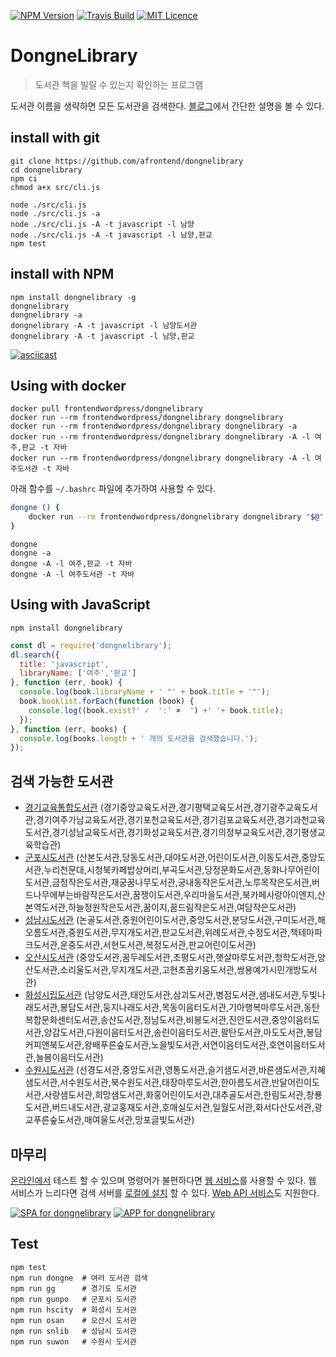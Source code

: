 [![NPM Version][npm-image]][npm-url]
[![Travis Build][travis-build-image]][travis-build-url]
[![MIT Licence](https://badges.frapsoft.com/os/mit/mit.svg?v=103)](https://opensource.org/licenses/mit-license.php)

# DongneLibrary

> 도서관 책을 빌릴 수 있는지 확인하는 프로그램


도서관 이름을 생략하면 모든 도서관을 검색한다.
[블로그](https://agvim.wordpress.com/2017/01/20/check-if-a-library-book-was-rented/)에서 간단한 설명을 볼 수 있다.

## install with git

    git clone https://github.com/afrontend/dongnelibrary
    cd dongnelibrary
    npm ci
    chmod a+x src/cli.js

    node ./src/cli.js
    node ./src/cli.js -a
    node ./src/cli.js -A -t javascript -l 남양
    node ./src/cli.js -A -t javascript -l 남양,판교
    npm test

## install with NPM

    npm install dongnelibrary -g
    dongnelibrary
    dongnelibrary -a
    dongnelibrary -A -t javascript -l 남양도서관
    dongnelibrary -A -t javascript -l 남양,판교

[![asciicast](https://asciinema.org/a/359304.svg)](https://asciinema.org/a/359304)

## Using with docker

    docker pull frontendwordpress/dongnelibrary
    docker run --rm frontendwordpress/dongnelibrary dongnelibrary
    docker run --rm frontendwordpress/dongnelibrary dongnelibrary -a
    docker run --rm frontendwordpress/dongnelibrary dongnelibrary -A -l 여주,판교 -t 자바
    docker run --rm frontendwordpress/dongnelibrary dongnelibrary -A -l 여주도서관 -t 자바

아래 함수를 `~/.bashrc` 파일에 추가하여 사용할 수 있다.

```bash
dongne () {
    docker run --rm frontendwordpress/dongnelibrary dongnelibrary "$@"
}
```

    dongne
    dongne -a
    dongne -A -l 여주,판교 -t 자바
    dongne -A -l 여주도서관 -t 자바

## Using with JavaScript

    npm install dongnelibrary

```javascript
const dl = require('dongnelibrary');
dl.search({
  title: 'javascript',
  libraryName: ['여주','판교']
}, function (err, book) {
  console.log(book.libraryName + ' "' + book.title + '"');
  book.booklist.forEach(function (book) {
    console.log((book.exist?' ✓  ':' ✖  ') +' '+ book.title);
  });
}, function (err, books) {
  console.log(books.length + ' 개의 도서관을 검색했습니다.');
});
```

## 검색 가능한 도서관

* [경기교육통합도서관][gg-url] (경기중앙교육도서관,경기평택교육도서관,경기광주교육도서관,경기여주가남교육도서관,경기포천교육도서관,경기김포교육도서관,경기과천교육도서관,경기성남교육도서관,경기화성교육도서관,경기의정부교육도서관,경기평생교육학습관)
* [군포시도서관][gunpo-url] (산본도서관,당동도서관,대야도서관,어린이도서관,이동도서관,중앙도서관,누리천문대,시청북카페밥상머리,부곡도서관,당정문화도서관,동화나무어린이도서관,금정작은도서관,재궁꿈나무도서관,궁내동작은도서관,노루목작은도서관,버드나무에부는바람작은도서관,꿈쟁이도서관,우리마을도서관,북카페사랑아이엔지,산본역도서관,하늘정원작은도서관,꿈이지,꿈드림작은도서관,여담작은도서관)
* [성남시도서관][snlib-url] (논골도서관,중원어린이도서관,중앙도서관,분당도서관,구미도서관,해오름도서관,중원도서관,무지개도서관,판교도서관,위례도서관,수정도서관,책테마파크도서관,운중도서관,서현도서관,복정도서관,판교어린이도서관)
* [오산시도서관][osan-url] (중앙도서관,꿈두레도서관,초평도서관,햇살마루도서관,청학도서관,양산도서관,소리울도서관,무지개도서관,고현초꿈키움도서관,쌍용예가시민개방도서관)
* [화성시립도서관][hscity-url] (남양도서관,태안도서관,삼괴도서관,병점도서관,샘내도서관,두빛나래도서관,봉담도서관,둥지나래도서관,목동이음터도서관,기아행복마루도서관,동탄복합문화센터도서관,송산도서관,정남도서관,비봉도서관,진안도서관,중앙이음터도서관,양감도서관,다원이음터도서관,송린이음터도서관,팔탄도서관,마도도서관,봉담커피앤북도서관,왕배푸른숲도서관,노을빛도서관,서연이음터도서관,호연이음터도서관,늘봄이음터도서관)
* [수원시도서관][suwon-url] (선경도서관,중앙도서관,영통도서관,슬기샘도서관,바른샘도서관,지혜샘도서관,서수원도서관,북수원도서관,태장마루도서관,한아름도서관,반달어린이도서관,사랑샘도서관,희망샘도서관,화홍어린이도서관,대추골도서관,한림도서관,창룡도서관,버드내도서관,광교홍재도서관,호매실도서관,일월도서관,화서다산도서관,광교푸른숲도서관,매여울도서관,망포글빛도서관)

## 마무리

[온라인에서][sample-url] 테스트 할 수 있으며 명령어가 불편하다면 [웹 서비스][web-ui-url]를 사용할 수 있다.
웹 서비스가 느리다면 검색 서버를 [로컬에 설치][dongnelibraryspa] 할 수 있다.
[Web API 서비스][web-api]도 지원한다.

[![SPA for dongnelibrary](https://agvim.files.wordpress.com/2017/07/dongne23.png?w=128)](https://dongne.herokuapp.com/)
[![APP for dongnelibrary](https://agvim.files.wordpress.com/2019/06/dlserver.png?w=128)](https://dlserver.herokuapp.com/app/)

## Test

    npm test
    npm run dongne  # 여러 도서관 검색
    npm run gg      # 경기도 도서관
    npm run gunpo   # 군포시 도서관
    npm run hscity  # 화성시 도서관
    npm run osan    # 오산시 도서관
    npm run snlib   # 성남시 도서관
    npm run suwon   # 수원시 도서관

[dongnelibraryspa]: https://github.com/afrontend/dongnelibraryspa "AngularJS, Foundation을 사용한 Web UI"
[npm-image]: https://img.shields.io/npm/v/dongnelibrary.svg
[npm-url]: https://npmjs.org/package/dongnelibrary
[travis-build-image]: https://travis-ci.org/afrontend/dongnelibrary.svg?branch=master
[travis-build-url]: https://travis-ci.org/afrontend/dongnelibrary
[web-ui-url]: https://dongne.herokuapp.com "무료 서버라서 10초 정도 느리게 로딩될 수 있어요"
[web-api]: https://github.com/afrontend/dlserver "같은 기능을 지원하는 Web API"

[gg-url]: http://www.gglib.or.kr
[gunpo-url]: http://www.gunpolib.go.kr
[hscity-url]: https://hscitylib.or.kr
[osan-url]: http://www.osanlibrary.go.kr
[snlib-url]: http://www.snlib.net
[suwon-url]: http://www.suwonlib.go.kr

[sample-url]: https://npm.runkit.com/dongnelibrary
